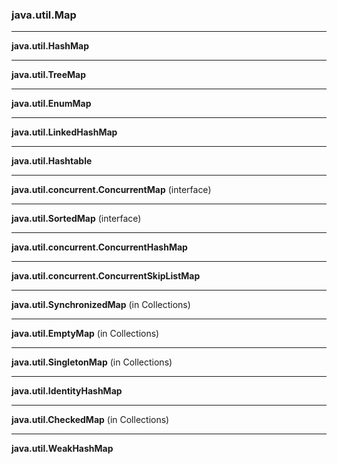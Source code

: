 ### java.util.Map

---

**java.util.HashMap**

---

**java.util.TreeMap**

---

**java.util.EnumMap**

---

**java.util.LinkedHashMap**

---

**java.util.Hashtable**

---

**java.util.concurrent.ConcurrentMap** (interface)

---

**java.util.SortedMap** (interface)

---

**java.util.concurrent.ConcurrentHashMap**

---

**java.util.concurrent.ConcurrentSkipListMap**

---

**java.util.SynchronizedMap** (in Collections)

---

**java.util.EmptyMap** (in Collections)

---

**java.util.SingletonMap** (in Collections)

---

**java.util.IdentityHashMap**

---

**java.util.CheckedMap** (in Collections)

---

**java.util.WeakHashMap**
